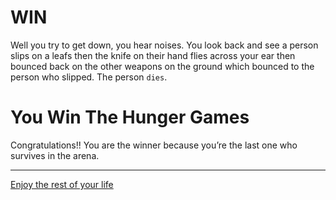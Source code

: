 # WIN

Well you try to get down, you hear noises. You look back and see a person slips on a leafs then the knife on their hand flies across your ear then bounced back on the other weapons on the ground which bounced to the person who slipped. The person `dies`. 

# You Win The Hunger Games 

Congratulations!! You are the winner because you’re the last one who survives in the arena. 

---

[Enjoy the rest of your life](../README.md)
